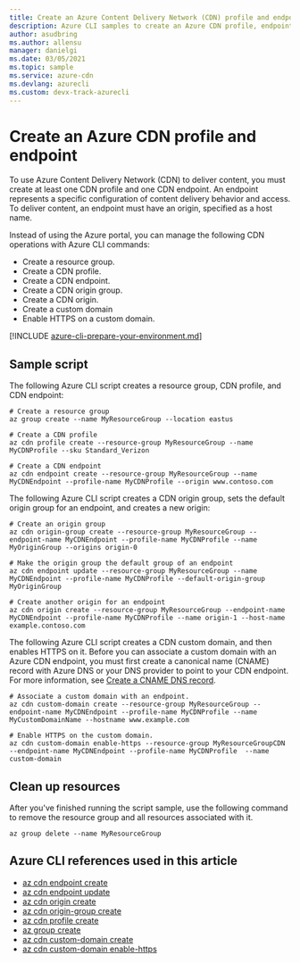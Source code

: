 ```yaml
---
title: Create an Azure Content Delivery Network (CDN) profile and endpoint 
description: Azure CLI samples to create an Azure CDN profile, endpoint, origin group, origin, and custom domain.
author: asudbring
ms.author: allensu
manager: danielgi
ms.date: 03/05/2021
ms.topic: sample
ms.service: azure-cdn
ms.devlang: azurecli 
ms.custom: devx-track-azurecli
---
```


# Create an Azure CDN profile and endpoint

To use Azure Content Delivery Network (CDN) to deliver content, you must create at least one CDN profile and one CDN endpoint. An endpoint represents a specific configuration of content delivery behavior and access. To deliver content, an endpoint must have an origin, specified as a host name.

Instead of using the Azure portal, you can manage the following CDN operations with Azure CLI commands:

- Create a resource group.
- Create a CDN profile.
- Create a CDN endpoint.
- Create a CDN origin group.
- Create a CDN origin.
- Create a custom domain
- Enable HTTPS on a custom domain.

[!INCLUDE [azure-cli-prepare-your-environment.md](../../../../includes/azure-cli-prepare-your-environment.md)]

## Sample script

The following Azure CLI script creates a resource group, CDN profile, and CDN endpoint:

```azurecli
# Create a resource group
az group create --name MyResourceGroup --location eastus

# Create a CDN profile
az cdn profile create --resource-group MyResourceGroup --name MyCDNProfile --sku Standard_Verizon

# Create a CDN endpoint
az cdn endpoint create --resource-group MyResourceGroup --name MyCDNEndpoint --profile-name MyCDNProfile --origin www.contoso.com
```

The following Azure CLI script creates a CDN origin group, sets the default origin group for an endpoint, and creates a new origin:

```azurecli
# Create an origin group
az cdn origin-group create --resource-group MyResourceGroup --endpoint-name MyCDNEndpoint --profile-name MyCDNProfile --name MyOriginGroup --origins origin-0

# Make the origin group the default group of an endpoint
az cdn endpoint update --resource-group MyResourceGroup --name MyCDNEndpoint --profile-name MyCDNProfile --default-origin-group MyOriginGroup
                           
# Create another origin for an endpoint
az cdn origin create --resource-group MyResourceGroup --endpoint-name MyCDNEndpoint --profile-name MyCDNProfile --name origin-1 --host-name example.contoso.com
```

The following Azure CLI script creates a CDN custom domain, and then enables HTTPS on it. Before you can associate a custom domain with an Azure CDN endpoint, you must first create a canonical name (CNAME) record with Azure DNS or your DNS provider to point to your CDN endpoint. For more information, see [Create a CNAME DNS record](../../../cdn/cdn-map-content-to-custom-domain.md#create-a-cname-dns-record).

```azurecli
# Associate a custom domain with an endpoint.
az cdn custom-domain create --resource-group MyResourceGroup --endpoint-name MyCDNEndpoint --profile-name MyCDNProfile --name MyCustomDomainName --hostname www.example.com

# Enable HTTPS on the custom domain.
az cdn custom-domain enable-https --resource-group MyResourceGroupCDN --endpoint-name MyCDNEndpoint --profile-name MyCDNProfile  --name custom-domain
```

## Clean up resources

After you've finished running the script sample, use the following command to remove the resource group and all resources associated with it.

```azurecli
az group delete --name MyResourceGroup
```

## Azure CLI references used in this article

- [az cdn endpoint create](https://docs.microsoft.com/cli/azure/cdn/endpoint#az_cdn_endpoint_create)
- [az cdn endpoint update](https://docs.microsoft.com/cli/azure/cdn/endpoint#az_cdn_endpoint_update)
- [az cdn origin create](https://docs.microsoft.com/cli/azure/cdn/origin#az_cdn_origin_create)
- [az cdn origin-group create](https://docs.microsoft.com/cli/azure/cdn/origin-group#az_cdn_origin_group_create)
- [az cdn profile create](https://docs.microsoft.com/cli/azure/cdn/profile#az_cdn_profile_create)
- [az group create](https://docs.microsoft.com/cli/azure/group#az_group_create)
- [az cdn custom-domain create](https://docs.microsoft.com/cli/azure/cdn/custom-domain#az_cdn_custom_domain_create)
- [az cdn custom-domain enable-https](https://docs.microsoft.com/cli/azure/cdn/custom-domain#az_cdn_custom_domain_enable_https)